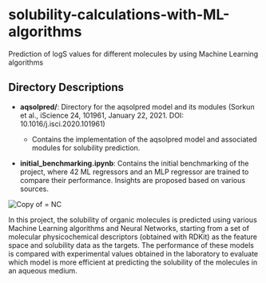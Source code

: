 # solubility-calculations-with-ML-algorithms
Prediction of logS values for different molecules by using Machine Learning algorithms 


## Directory Descriptions

- **aqsolpred/**: Directory for the aqsolpred model and its modules (Sorkun et al., iScience 24, 101961, January 22, 2021. DOI: 10.1016/j.isci.2020.101961)
  - Contains the implementation of the aqsolpred model and associated modules for solubility prediction.

- **initial_benchmarking.ipynb**: Contains the initial benchmarking of the project, where 42 ML regressors and an MLP regressor are trained to compare their performance. Insights are proposed based on various sources.

![Copy of = NC](https://github.com/user-attachments/assets/4e1977c5-9b8b-41a3-ab6c-1036a47cc86d)

In this project, the solubility of organic molecules is predicted using various Machine Learning algorithms and Neural Networks, starting from a set of molecular physicochemical descriptors (obtained with RDKit) as the feature space and solubility data as the targets. The performance of these models is compared with experimental values obtained in the laboratory to evaluate which model is more efficient at predicting the solubility of the molecules in an aqueous medium.

